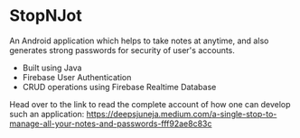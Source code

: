 # StopNJot
An Android application which helps to take notes at anytime, and also generates strong passwords for security of user's accounts.

- Built using Java
- Firebase User Authentication
- CRUD operations using Firebase Realtime Database

Head over to the link to read the complete account of how one can develop such an application:
https://deepsjuneja.medium.com/a-single-stop-to-manage-all-your-notes-and-passwords-fff92ae8c83c
